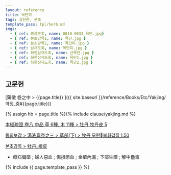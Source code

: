 ```yaml
---
layout: reference
title: 목단피
tags: 상한론, 본초
template_pass: tpl/herb.md
imgs:
  - { ref: 증류본초, name: 0010-0033_목단.jpg}
  - { ref: 본초강목1, name: 목단.jpg }
  - { ref: 본초강목2, name: 목단피.jpg }
  - { ref: 삼재도회, name: 목단피.jpg }
  - { ref: 화한삼재도회, name: 산목단.jpg }
  - { ref: 화한삼재도회, name: 목단1.jpg }
  - { ref: 화한삼재도회, name: 목단2.jpg }
---
```


## 고문헌

[藥徵 卷之中 > {{page.title}} ]({{ site.baseurl }}/reference/Books/Etc/Yakjing/약징_중#{{page.title}})

{% assign hb = page.title %}{% include clause/yakjing.md %}

[本經疏證 卷八 中品 草 6種, 木 11種 > 牡丹 牧丹皮 5](https://mediclassics.kr/books/154/volume/8/#content_26)

[동의보감 > 湯液篇卷之三 > 草部(下) >  牧丹 모란불휘겁질 1.50](https://mediclassics.kr/books/8/volume/22/#content_289)

[본초강목 > 牡丹_根皮]()

* 㿗疝偏墜 ; 婦人惡血 ; 傷損瘀血 ; 金瘡內漏 ; 下部生瘡 ; 解中蠱毒


{% include {{ page.template_pass }} %}
